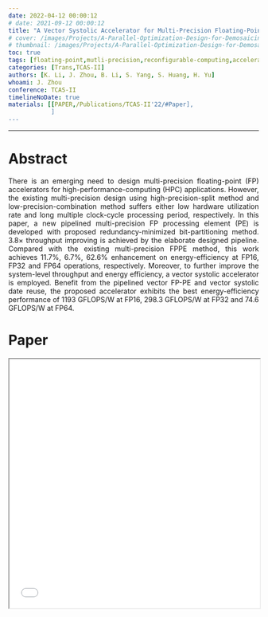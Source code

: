 ```yaml
---
date: 2022-04-12 00:00:12
# date: 2021-09-12 00:00:12
title: "A Vector Systolic Accelerator for Multi-Precision Floating-Point High-Performance Computing"
# cover: /images/Projects/A-Parallel-Optimization-Design-for-Demosaicing&RISC-V-CPU-on-FPGA/half-flow.svg
# thumbnail: /images/Projects/A-Parallel-Optimization-Design-for-Demosaicing&RISC-V-CPU-on-FPGA/dema.svg
toc: true
tags: [floating-point,mutli-precision,reconfigurable-computing,accelerator]
categories: [Trans,TCAS-II]
authors: [K. Li, J. Zhou, B. Li, S. Yang, S. Huang, H. Yu]
whoami: J. Zhou
conference: TCAS-II
timelineNoDate: true
materials: [[PAPER,/Publications/TCAS-II'22/#Paper],
            ]
---
```

---

# Abstract

<p style='text-align: justify;'>
There is an emerging need to design multi-precision floating-point (FP) accelerators for high-performance-computing (HPC) applications. However, the existing multi-precision design using high-precision-split method and low-precision-combination method suffers either low hardware utilization rate and long multiple clock-cycle processing period, respectively. In this paper, a new pipelined multi-precision FP processing element (PE) is developed with proposed redundancy-minimized bit-partitioning method. 3.8× throughput improving is achieved by the elaborate designed pipeline. Compared with the existing multi-precision FPPE method, this work achieves 11.7%, 6.7%, 62.6% enhancement on energy-efficiency at FP16, FP32 and FP64 operations, respectively. Moreover, to further improve the system-level throughput and energy efficiency, a vector systolic accelerator is employed. Benefit from the pipelined vector FP-PE and vector systolic date reuse, the proposed accelerator exhibits the best energy-efficiency performance of 1193 GFLOPS/W at FP16, 298.3 GFLOPS/W at FP32 and 74.6 GFLOPS/W at FP64.</p>

# Paper
<iframe src="/pdf/pdfjs/web/viewer.html?file=/pdf/PAPER_TCASII2022.pdf" width="100%" height="500px"></iframe>
